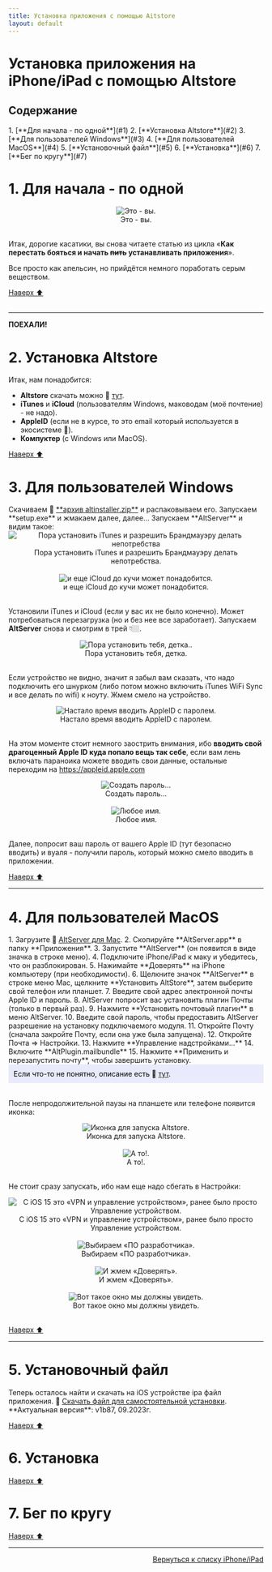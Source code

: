 ```yaml
---
title: Установка приложения с помощью Aitstore
layout: default
---
```


# Установка приложения на iPhone/iPad с помощью Altstore

<h2 id="toc">Содержание</h2>
1. [**Для начала - по одной**](#1)  
2. [**Установка Altstore**](#2)  
3. [**Для пользователей Windows**](#3)  
4. [**Для пользователей MacOS**](#4)  
5. [**Установочный файл**](#5)  
6. [**Установка**](#6)  
7. [**Бег по кругу**](#7)  


<h1 id="1">1. Для начала - по одной</h1>

<div style="text-align: center;">
  <img src="https://lazykpub.github.io/Lazykpub/assets/images/altstore_install_01.gif" alt="Это - вы." style="max-width: 100%; height: auto; cursor: pointer;" onclick="this.style.maxWidth = this.style.maxWidth === '100%' ? '100vw' : '100%';"><br>
  Это - вы.
</div><br>

Итак, дорогие касатики, вы снова читаете статью из цикла «**Как перестать бояться и начать ~~пить~~ устанавливать приложения**».

Все просто как апельсин, но прийдётся немного поработать серым веществом. 

[Наверх ⬆️](#toc)<br><br>

---
**ПОЕХАЛИ!**

<h1 id="2">2. Установка Altstore</h1>
Итак, нам понадобится:

- **Altstore** скачать можно 🔗 <a href="https://altstore.io/" target="_blank" rel="noopener noreferrer">тут</a>.
- **iTunes** и **iCloud** (пользователям Windows, маководам (моё почтение) - не надо).
- **AppleID** (если не в курсе, то это email который используется в экосистеме ).
- **Компуктер** (с Windows или MacOS).


[Наверх ⬆️](#toc)



<h1 id="3">3. Для пользователей Windows</h1>
Скачиваем 🔗 <a href="https://cdn.altstore.io/file/altstore/altinstaller.zip" target="_blank" rel="noopener noreferrer">**архив altinstaller.zip**</a> и распаковываем его.  
Запускаем **setup.exe** и жмакаем далее, далее...  
Запускаем **AltServer** и видим такое:
<div style="text-align: center;">
  <img src="https://lazykpub.github.io/Lazykpub/assets/images/altstore_install_02.png" alt="Пора установить iTunes и разрешить Брандмауэру делать непотребства" style="max-width: 100%; height: auto; cursor: pointer;" onclick="this.style.maxWidth = this.style.maxWidth === '100%' ? '100vw' : '100%';"><br>
  Пора установить iTunes и разрешить Брандмауэру делать непотребства.
</div><br>

<div style="text-align: center;">
  <img src="https://lazykpub.github.io/Lazykpub/assets/images/altstore_install_03.png" alt="и еще iCloud до кучи может понадобится." style="max-width: 100%; height: auto; cursor: pointer;" onclick="this.style.maxWidth = this.style.maxWidth === '100%' ? '100vw' : '100%';"><br>
  и еще iCloud до кучи может понадобится.
</div><br>

Установили iTunes и iCloud (если у вас их не было конечно). Может потребоваться перезагрузка (но и без нее все заработает). 
Запускаем **AltServer** снова и смотрим в трей 👇🏼.
<div style="text-align: center;">
  <img src="https://lazykpub.github.io/Lazykpub/assets/images/altstore_install_04.png" alt="Пора установить тебя, детка.." style="max-width: 100%; height: auto; cursor: pointer;" onclick="this.style.maxWidth = this.style.maxWidth === '100%' ? '100vw' : '100%';"><br>
  Пора установить тебя, детка.
</div><br>

Если устройство не видно, значит я забыл вам сказать, что надо подключить его шнурком (либо потом можно включить iTunes WiFi Sync и все делать по wifi) к ноуту. Жмем смело на устройство.

<div style="text-align: center;">
  <img src="https://lazykpub.github.io/Lazykpub/assets/images/altstore_install_05.png" alt="Настало время вводить AppleID с паролем." style="max-width: 100%; height: auto; cursor: pointer;" onclick="this.style.maxWidth = this.style.maxWidth === '100%' ? '100vw' : '100%';"><br>
  Настало время вводить AppleID с паролем.
</div><br>


На этом моменте стоит немного заострить внимания, ибо **вводить свой драгоценный Apple ID куда попало вещь так себе**, если вам лень включать параноика можете вводить свои данные, остальные переходим на <a href="https://appleid.apple.com" target="_blank" rel="noopener noreferrer">https://appleid.apple.com</a>

<div style="text-align: center;">
  <img src="https://lazykpub.github.io/Lazykpub/assets/images/altstore_install_06.png" alt="Создать пароль..." style="max-width: 100%; height: auto; cursor: pointer;" onclick="this.style.maxWidth = this.style.maxWidth === '100%' ? '100vw' : '100%';"><br>
  Создать пароль...
</div><br>

<div style="text-align: center;">
  <img src="https://lazykpub.github.io/Lazykpub/assets/images/altstore_install_07.png" alt="Любое имя." style="max-width: 100%; height: auto; cursor: pointer;" onclick="this.style.maxWidth = this.style.maxWidth === '100%' ? '100vw' : '100%';"><br>
  Любое имя.
</div><br>

Далее, попросит ваш пароль от вашего Apple ID (тут безопасно вводить) и вуаля - получили пароль, который можно смело вводить в приложении.


[Наверх ⬆️](#toc)

---


<h1 id="4">4. Для пользователей MacOS</h1>
1. Загрузите 🔗 <a href="https://cdn.altstore.io/file/altstore/altserver.zip" target="_blank" rel="noopener noreferrer">AltServer для Mac</a>.
2. Скопируйте **AltServer.app** в папку **Приложения**.
3. Запустите **AltServer** (он появится в виде значка в строке меню).
4. Подключите iPhone/iPad к маку и убедитесь, что он разблокирован.
5. Нажимайте **Доверять** на iPhone компьютеру (при необходимости).
6. Щелкните значок **AltServer** в строке меню Mac, щелкните **Установить AltStore**, затем выберите свой телефон или планшет.
7. Введите свой адрес электронной почты Apple ID и пароль.
8. AltServer попросит вас установить плагин Почты (только в первый раз). 
9. Нажмите **Установить почтовый плагин** в меню AltServer.
10. Введите свой пароль, чтобы предоставить AltServer разрешение на установку подключаемого модуля.
11. Откройте Почту (сначала закройте Почту, если она уже была запущена).
12. Откройте Почта => Настройки.
13. Нажмите **Управление надстройками...**
14. Включите **AltPlugin.mailbundle**
15. Нажмите **Применить и перезапустить почту**, чтобы завершить установку.

<div style="background-color: #E9EAFC; color: #000000; padding: 10px;">
Если что-то не понятно, описание есть 🔗 <a href="" target="_blank" rel="noopener noreferrer">тут</a>.
</div><br>

После непродолжительной паузы на планшете или телефоне появится иконка:
<div style="text-align: center;">
  <img src="https://lazykpub.github.io/Lazykpub/assets/images/altstore_install_08.jpeg" alt="Иконка для запуска Altstore." style="max-width: 100%; height: auto; cursor: pointer;" onclick="this.style.maxWidth = this.style.maxWidth === '100%' ? '100vw' : '100%';"><br>
  Иконка для запуска Altstore.
</div><br>

<div style="text-align: center;">
  <img src="https://lazykpub.github.io/Lazykpub/assets/images/altstore_install_09.jpeg" alt="А то!." style="max-width: 100%; height: auto; cursor: pointer;" onclick="this.style.maxWidth = this.style.maxWidth === '100%' ? '100vw' : '100%';"><br>
  А то!.
</div><br>

Не стоит сразу запускать, ибо нам еще надо сбегать в Настройки:
<div style="text-align: center;">
  <img src="https://lazykpub.github.io/Lazykpub/assets/images/altstore_install_10.jpeg" alt="С iOS 15 это «VPN и управление устройством», ранее было просто Управление устройством." style="max-width: 100%; height: auto; cursor: pointer;" onclick="this.style.maxWidth = this.style.maxWidth === '100%' ? '100vw' : '100%';"><br>
  С iOS 15 это «VPN и управление устройством», ранее было просто Управление устройством.
</div><br>

<div style="text-align: center;">
  <img src="https://lazykpub.github.io/Lazykpub/assets/images/altstore_install_11.jpeg" alt="Выбираем «ПО разработчика»." style="max-width: 100%; height: auto; cursor: pointer;" onclick="this.style.maxWidth = this.style.maxWidth === '100%' ? '100vw' : '100%';"><br>
  Выбираем «ПО разработчика».
</div><br>

<div style="text-align: center;">
  <img src="https://lazykpub.github.io/Lazykpub/assets/images/altstore_install_12.jpeg" alt="И жмем «Доверять»." style="max-width: 100%; height: auto; cursor: pointer;" onclick="this.style.maxWidth = this.style.maxWidth === '100%' ? '100vw' : '100%';"><br>
  И жмем «Доверять».
</div><br>

<div style="text-align: center;">
  <img src="https://lazykpub.github.io/Lazykpub/assets/images/altstore_install_13.jpeg" alt="Вот такое окно мы должны увидеть." style="max-width: 100%; height: auto; cursor: pointer;" onclick="this.style.maxWidth = this.style.maxWidth === '100%' ? '100vw' : '100%';"><br>
  Вот такое окно мы должны увидеть.
</div><br>

[Наверх ⬆️](#toc)

---

<h1 id="5">5. Установочный файл</h1>
Теперь осталось найти и скачать на iOS устройстве ipa файл приложения. 
🔗 <a href="https://kpdl.cc/ipa/cncrt_iOS_1.87-09.2023.ipa" target="_blank" rel="noopener noreferrer">Скачать файл для самостоятельной установки</a>.
**Актуальная версия**:  v1b87, 09.2023г.

[Наверх ⬆️](#toc)




<h1 id="6">6. Установка</h1>


[Наверх ⬆️](#toc)




<h1 id="7">7. Бег по кругу</h1>


[Наверх ⬆️](#toc)




---
<p align="right"><a href="https://lazykpub.github.io/Lazykpub/pages/ios">Вернуться к списку iPhone/iPad</a></p>
